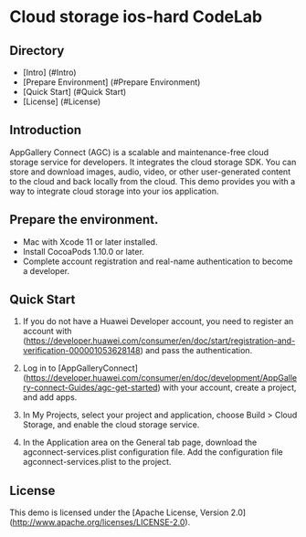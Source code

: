 # Cloud storage ios-hard CodeLab


## Directory

- [Intro] (#Intro)
- [Prepare Environment] (#Prepare Environment)
- [Quick Start] (#Quick Start)
- [License] (#License)

## Introduction
AppGallery Connect (AGC) is a scalable and maintenance-free cloud storage service for developers. It integrates the cloud storage SDK. You can store and download images, audio, video, or other user-generated content to the cloud and back locally from the cloud. This demo provides you with a way to integrate cloud storage into your ios application.

## Prepare the environment.

* Mac with Xcode 11 or later installed.
* Install CocoaPods 1.10.0 or later.
* Complete account registration and real-name authentication to become a developer.

## Quick Start

1. If you do not have a Huawei Developer account, you need to register an account with (https://developer.huawei.com/consumer/en/doc/start/registration-and-verification-000001053628148) and pass the authentication.

2. Log in to [AppGalleryConnect] (https://developer.huawei.com/consumer/en/doc/development/AppGallery-connect-Guides/agc-get-started) with your account, create a project, and add apps.

3. In My Projects, select your project and application, choose Build > Cloud Storage, and enable the cloud storage service.

4. In the Application area on the General tab page, download the agconnect-services.plist configuration file. Add the configuration file agconnect-services.plist to the project.



## License

This demo is licensed under the [Apache License, Version 2.0] (http://www.apache.org/licenses/LICENSE-2.0).